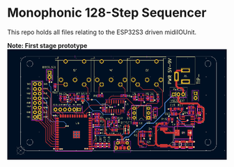# Monophonic 128-Step Sequencer

This repo holds all files relating to the ESP32S3 driven midiIOUnit.

**Note: First stage prototype**
![Model](https://github.com/ChrisJP-Embedded/midiSequencerIOUnit/blob/main/images/IOUnitPCB.png)







